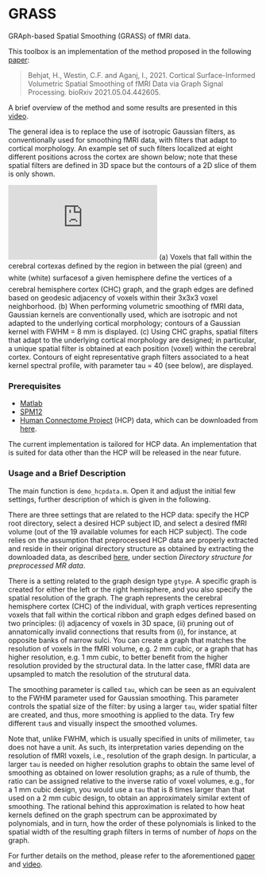 # GRASS

GRAph-based Spatial Smoothing (GRASS) of fMRI data.

This toolbox is an implementation of the method proposed in the following [paper](https://doi.org/10.1101/2021.05.04.442605):

> Behjat, H., Westin, C.F. and Aganj, I., 2021. Cortical Surface-Informed Volumetric Spatial Smoothing of fMRI Data via Graph Signal Processing. bioRxiv 2021.05.04.442605.

A brief overview of the method and some results are presented in this [video](https://www.youtube.com/watch?v=gUtLZBCto-E).

The general idea is to replace the use of isotropic Gaussian filters, as conventionally used for smoothing fMRI data, with filters that adapt to cortical morphology. An example set of such filters localized at eight different positions across the cortex are shown below; note that these spatial filters are defined in 3D space but the contours of a 2D slice of them is only shown. 

![Cortical morphology-adapted spatial filters](https://github.com/aitchbi/GRASS/figs/atoms.pdf?raw=true)
(a) Voxels that fall within the cerebral cortex&#151;as defined by the region in between the pial (green) and white (white) surfaces&#151;of a given hemisphere define the vertices of a cerebral hemisphere cortex (CHC) graph, and the graph edges are defined based on geodesic adjacency of voxels within their 3x3x3 voxel neighborhood. (b) When performing volumetric smoothing of fMRI data, Gaussian kernels are conventionally used, which are isotropic and not adapted to the underlying cortical morphology; contours of a Gaussian kernel with FWHM = 8 mm is displayed. (c) Using CHC graphs, spatial filters that adapt to the underlying cortical morphology are designed; in particular, a unique spatial filter is obtained at each position (voxel) within the cerebral cortex. Contours of eight representative graph filters associated to a heat kernel spectral profile, with parameter tau = 40 (see below), are displayed.


### Prerequisites
- [Matlab](https://se.mathworks.com/products/matlab.html)
- [SPM12](https://www.fil.ion.ucl.ac.uk/spm/software/spm12/)
- [Human Connectome Project](http://www.humanconnectomeproject.org/) (HCP) data, which can be downloaded from [here](https://db.humanconnectome.org/). 

The current implementation is tailored for HCP data. An implementation that is suited for data other than the HCP will be released in the near future. 

### Usage and a Brief Description
The main function is `demo_hcpdata.m`. Open it and adjust the initial few settings, further description of which is given in the following. 

There are three settings that are related to the HCP data: specify the HCP root directory, select a desired HCP subject ID, and select a desired fMRI volume (out of the 19 available volumes for each HCP subject). The code relies on the assumption that preprocessed HCP data are properly extracted and reside in their original directory structure as obtained by extracting the downloaded data, as described [here](https://www.humanconnectome.org/storage/app/media/documentation/s1200/HCP_S1200_Release_Reference_Manual.pdf), under section *Directory structure for preprocessed MR data*. 

There is a setting related to the graph design type `gtype`. A specific graph is created for either the left or the right hemisphere, and you also specify the spatial resolution of the graph. The graph represents the cerebral hemisphere cortex (CHC) of the individual, with graph vertices representing voxels that fall within the cortical ribbon and graph edges defined based on two principles: (i) adjacency of voxels in 3D space, (ii) pruning out of annatomically invalid connections that results from (i), for instance, at opposite banks of narrow sulci. You can create a graph that matches the resolution of voxels in the fMRI volume, e.g. 2 mm cubic, or a graph that has higher resolution, e.g. 1 mm cubic, to better benefit from the higher resolution provided by the structural data. In the latter case, fMRI data are upsampled to match the resolution of the strutural data. 

The smoothing parameter is called `tau`, which can be seen as an equivalent to the FWHM parameter used for Gaussian smoothing. This parameter controls the spatial size of the filter: by using a larger `tau`, wider spatial filter are created, and thus, more smoothing is applied to the data. Try few different `tau`s and visually inspect the smoothed volumes. 

Note that, unlike FWHM, which is usually specified in units of milimeter, `tau` does not have a unit. As such, its interpretation varies depending on the resolution of fMRI voxels, i.e., resolution of the graph design. In particular, a larger `tau` is needed on higher resolution graphs to obtain the same level of smoothing as obtained on lower resolution graphs; as a rule of thumb, the ratio can be assigned relative to the inverse ratio of voxel volumes, e.g., for a 1 mm cubic design, you would use a      `tau` that is 8 times larger than that used on a 2 mm cubic design, to obtain an approximately similar extent of smoothing. The rational behind this approximation is related to how heat kernels defined on the graph spectrum can be approximated by polynomials, and in turn, how the order of these polynomials is linked to the spatial width of the resulting graph filters in terms of number of *hops* on the graph.   

      
For further details on the method, please refer to the aforementioned [paper](https://doi.org/10.1101/2021.05.04.442605) and [video](https://www.youtube.com/watch?v=gUtLZBCto-E).
    